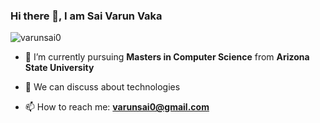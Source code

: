 ### Hi there 👋, I am Sai Varun Vaka

<p align="left"> <img src="https://komarev.com/ghpvc/?username=varunsai0" alt="varunsai0" /> </p>

- 🌱 I’m currently pursuing **Masters in Computer Science** from **Arizona State University**

- 💬 We can discuss about technologies

- 📫 How to reach me: **varunsai0@gmail.com**
<!--
**varunsai0/varunsai0** is a ✨ _special_ ✨ repository because its `README.md` (this file) appears on your GitHub profile.

Here are some ideas to get you started:

- 🔭 I’m currently working on ...
- 🌱 I’m currently learning ...
- 👯 I’m looking to collaborate on ...
- 🤔 I’m looking for help with ...
- 💬 Ask me about ...
- 📫 How to reach me: ...
- 😄 Pronouns: ...
- ⚡ Fun fact: ...
-->
